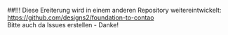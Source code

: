 ##!!! Diese Ereiterung wird in einem anderen Repository weitereintwickelt:   
https://github.com/designs2/foundation-to-contao   
Bitte auch da Issues erstellen - Danke!
